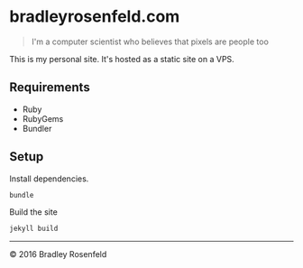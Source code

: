 # bradleyrosenfeld.com

> I'm a computer scientist who believes that pixels are people too

This is my personal site. It's hosted as a static site on a VPS. 

## Requirements

- Ruby
- RubyGems
- Bundler

## Setup

Install dependencies. 
```bash
bundle
```

Build the site
```bash
jekyll build
```

-----------------------------

&copy; 2016 Bradley Rosenfeld
